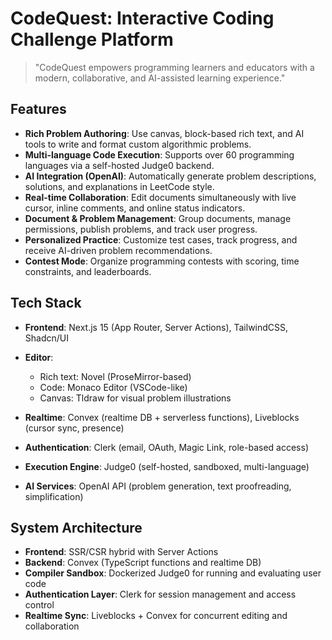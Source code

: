 # CodeQuest: Interactive Coding Challenge Platform

> "CodeQuest empowers programming learners and educators with a modern, collaborative, and AI-assisted learning experience."

## Features

* **Rich Problem Authoring**: Use canvas, block-based rich text, and AI tools to write and format custom algorithmic problems.
* **Multi-language Code Execution**: Supports over 60 programming languages via a self-hosted Judge0 backend.
* **AI Integration (OpenAI)**: Automatically generate problem descriptions, solutions, and explanations in LeetCode style.
* **Real-time Collaboration**: Edit documents simultaneously with live cursor, inline comments, and online status indicators.
* **Document & Problem Management**: Group documents, manage permissions, publish problems, and track user progress.
* **Personalized Practice**: Customize test cases, track progress, and receive AI-driven problem recommendations.
* **Contest Mode**: Organize programming contests with scoring, time constraints, and leaderboards.

## Tech Stack

* **Frontend**: Next.js 15 (App Router, Server Actions), TailwindCSS, Shadcn/UI
* **Editor**:

  * Rich text: Novel (ProseMirror-based)
  * Code: Monaco Editor (VSCode-like)
  * Canvas: Tldraw for visual problem illustrations
* **Realtime**: Convex (realtime DB + serverless functions), Liveblocks (cursor sync, presence)
* **Authentication**: Clerk (email, OAuth, Magic Link, role-based access)
* **Execution Engine**: Judge0 (self-hosted, sandboxed, multi-language)
* **AI Services**: OpenAI API (problem generation, text proofreading, simplification)

## System Architecture

* **Frontend**: SSR/CSR hybrid with Server Actions
* **Backend**: Convex (TypeScript functions and realtime DB)
* **Compiler Sandbox**: Dockerized Judge0 for running and evaluating user code
* **Authentication Layer**: Clerk for session management and access control
* **Realtime Sync**: Liveblocks + Convex for concurrent editing and collaboration